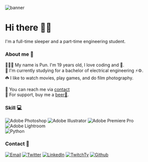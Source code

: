 ![banner](/Images/banner.gif)

# Hi there 👋🏻

I'm a full-time sleeper and a part-time engineering student.

### About me 📂
🧑🏻‍💻 My name is Pun. I'm 19 years old, I love coding and 🍻.  
💼 I'm currently studying for a bachelor of electrical engineering ⚡️⚙️.  
☘️ I like to watch movies, play games, and do film photography.

🔗 You can reach me via [contact](#contact-)  
💸 For support, buy me a [beer🍺](https://www.buymeacoffee.com/hercerthe).


### Skill 💻
![Adobe Photoshop](https://img.shields.io/badge/-Photoshop-001E36?style=for-the-badge&labelColor=31A8FF&logo=AdobePhotoshop&logoColor=001E36)
![Adobe Illustrator](https://img.shields.io/badge/-Illustrator-330000?style=for-the-badge&labelColor=ff9a00&logo=AdobeIllustrator&logoColor=330000)
![Adobe Premiere Pro](https://img.shields.io/badge/-Premiere%20pro-000056?style=for-the-badge&labelColor=9B9AF8&logo=AdobePremierePro&logoColor=000056)
![Adobe Lightroom](https://img.shields.io/badge/-Lightroom-071D34?style=for-the-badge&labelColor=58A6F8&logo=AdobeLightroom&logoColor=071D34)  
![Python](https://img.shields.io/badge/-Python-04192c?style=for-the-badge&labelColor=3775a8&logo=Python&logoColor=ffd140)

### Contact 🔎
[![Email](https://img.shields.io/badge/-EMAIL-416b75?style=for-the-badge&labelColor=849194&logo=MinuteMailer&logoColor=white)](mailto:contact.tanat@gmail.com)
[![Twitter](https://img.shields.io/badge/-TWITTER-9f987c?style=for-the-badge&labelColor=c9b6a0&logo=Twitter&logoColor=white)](https://twitter.com/Hercerthe/)
[![LinkedIn](https://img.shields.io/badge/-LINKEDIN-bc623f?style=for-the-badge&labelColor=c4866e&logo=LinkedIn&logoColor=white)](https://www.linkedin.com/in/tanat-visesboonchai-843a44297/)
[![TwitchTv](https://img.shields.io/badge/-TWITCH-543317?style=for-the-badge&labelColor=734b2a&logo=Twitch&logoColor=white)](https://www.twitch.tv/hercerthe)
[![Github](https://img.shields.io/badge/-GITHUB-282823?style=for-the-badge&labelColor=42423e&logo=Github&logoColor=white)](https://github.com/Hercerthe)

